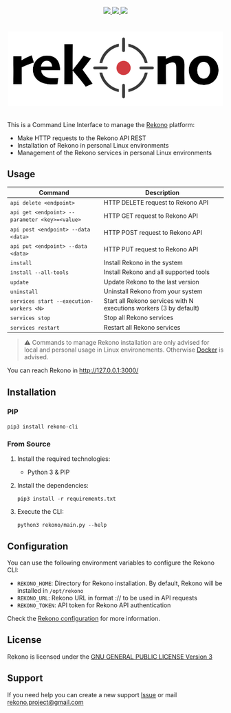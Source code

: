 <p align="center">
  <a href="https://github.com/pablosnt/rekono-cli/actions/workflows/security-sca.yml" alt="SCA">
    <img src="https://github.com/pablosnt/rekono-cli/actions/workflows/security-sca.yml/badge.svg"/>
  </a>
  <a href="https://github.com/pablosnt/rekono-cli/actions/workflows/security-secrets.yml" alt="Secrets scanning">
    <img src="https://github.com/pablosnt/rekono-cli/actions/workflows/security-secrets.yml/badge.svg"/>
  </a>
  <a href="https://github.com/pablosnt/rekono-cli/actions/workflows/code-style.yml" alt="Code style">
    <img src="https://github.com/pablosnt/rekono-cli/actions/workflows/code-style.yml/badge.svg"/>
  </a>
</p>

# <p align="center"><img src="assets/logo-black.png" width="500"/></p>

This is a Command Line Interface to manage the [Rekono](https://github.com/pablosnt/rekono) platform:

- Make HTTP requests to the Rekono API REST
- Installation of Rekono in personal Linux environments
- Management of the Rekono services in personal Linux environments


## Usage

|Command|Description|
|-------|-----------|
|`api delete <endpoint>`|HTTP DELETE request to Rekono API|
|`api get <endpoint> --parameter <key>=<value>`|HTTP GET request to Rekono API|
|`api post <endpoint> --data <data>`|HTTP POST request to Rekono API|
|`api put <endpoint> --data <data>`|HTTP PUT request to Rekono API|
|`install`|Install Rekono in the system|
|`install --all-tools`|Install Rekono and all supported tools|
|`update`|Update Rekono to the last version|
|`uninstall`|Uninstall Rekono from your system|
|`services start --execution-workers <N>`|Start all Rekono services with N executions workers (3 by default)|
|`services stop`|Stop all Rekono services|
|`services restart`|Restart all Rekono services|

> :warning: Commands to manage Rekono installation are only advised for local and personal usage in Linux environements. Otherwise [Docker](https://github.com/pablosnt/rekono#docker) is advised.

You can reach Rekono in http://127.0.0.1:3000/

## Installation

### PIP

```
pip3 install rekono-cli
```

### From Source

1. Install the required technologies:
    - Python 3 & PIP

2. Install the dependencies:

    ```
    pip3 install -r requirements.txt
    ```

3. Execute the CLI:

    ```
    python3 rekono/main.py --help
    ```


## Configuration

You can use the following environment variables to configure the Rekono CLI:

- `REKONO_HOME`: Directory for Rekono installation. By default, Rekono will be installed in `/opt/rekono`
- `REKONO_URL`: Rekono URL in format <schema>://<host> to be used in API requests
- `REKONO_TOKEN`: API token for Rekono API authentication

Check the [Rekono configuration](https://github.com/pablosnt/rekono/wiki/5.-Configuration) for more information.


## License

Rekono is licensed under the [GNU GENERAL PUBLIC LICENSE Version 3](./LICENSE.md)


## Support

If you need help you can create a new support [Issue](https://github.com/pablosnt/rekono-cli/issues/new?template=support.md) or mail rekono.project@gmail.com
